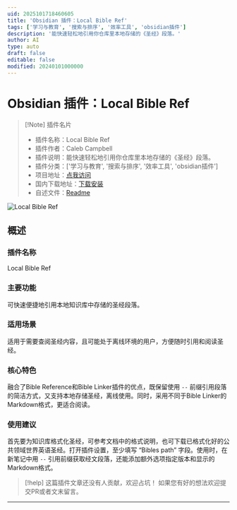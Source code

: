 ```yaml
---
uid: 2025101718460605
title: 'Obsidian 插件：Local Bible Ref'
tags: ['学习与教育', '搜索与排序', '效率工具', 'obsidian插件']
description: '能快速轻松地引用你仓库里本地存储的《圣经》段落。'
author: AI
type: auto
draft: false
editable: false
modified: 20240101000000
---
```


# Obsidian 插件：Local Bible Ref

> [!Note] 插件名片
> - 插件名称：Local Bible Ref
> - 插件作者：Caleb Campbell
> - 插件说明：能快速轻松地引用你仓库里本地存储的《圣经》段落。
> - 插件分类：['学习与教育', '搜索与排序', '效率工具', 'obsidian插件']
> - 项目地址：[点我访问](https://github.com/camelChief/local-bible-ref)
> - 国内下载地址：[下载安装](https://pkmer.cn/products/plugin/pluginMarket/?local-bible-ref)
> - 自述文件：[Readme](https://ghproxy.net/https://raw.githubusercontent.com/camelChief/local-bible-ref/master/README.md)

![Local Bible Ref](https://cdn.pkmer.cn/covers/local-bible-ref_external_0.gif!pkmer)

## 概述

### 插件名称
Local Bible Ref

### 主要功能
可快速便捷地引用本地知识库中存储的圣经段落。

### 适用场景
适用于需要查阅圣经内容，且可能处于离线环境的用户，方便随时引用和阅读圣经。

### 核心特色
融合了Bible Reference和Bible Linker插件的优点，既保留使用 `--` 前缀引用段落的简洁方式，又支持本地存储圣经，离线使用。同时，采用不同于Bible Linker的Markdown格式，更适合阅读。

### 使用建议
首先要为知识库格式化圣经，可参考文档中的格式说明，也可下载已格式化好的公共领域世界英语圣经。打开插件设置，至少填写 “Bibles path” 字段。使用时，在新笔记中用 `--` 引用前缀获取经文段落，还能添加额外选项指定版本和显示的Markdown格式。


> [!help] 
> 这篇插件文章还没有人贡献，欢迎占坑！
> 如果您有好的想法欢迎提交PR或者文末留言。
> 

---


